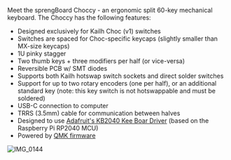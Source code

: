 Meet the sprengBoard Choccy - an ergonomic split 60-key mechanical keyboard. The Choccy has the following features:

* Designed exclusively for Kailh Choc (v1) switches
* Switches are spaced for Choc-specific keycaps (slightly smaller than MX-size keycaps)
* 1U pinky stagger
* Two thumb keys + three modifiers per half (or vice-versa)
* Reversible PCB w/ SMT diodes
* Supports both Kailh hotswap switch sockets and direct solder switches
* Support for up to two rotary encoders (one per half), or an additional standard key (note: this key switch is not hotswappable and must be soldered)
* USB-C connection to computer
* TRRS (3.5mm) cable for communication between halves
* Designed to use [Adafruit's KB2040 Kee Boar Driver](https://www.adafruit.com/product/5302) (based on the Raspberry Pi RP2040 MCU)
* Powered by [QMK firmware](https://github.com/qmk)



![IMG_0144](https://github.com/gn3rps/choccy/assets/125663243/d5f9923d-14b6-4c8b-8614-825f5ab3cb23)
